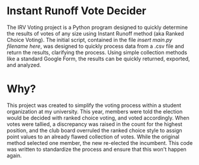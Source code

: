 # Instant Runoff Vote Decider
The IRV Voting project is a Python program designed to quickly determine the results of votes of any size using Instant Runoff method (aka Ranked Choice Voting). The initial script, contained in the file _insert main.py filename here_, was designed to quickly process data from a .csv file and return the results, clarifying the process. Using simple collection methods like a standard Google Form, the results can be quickly returned, exported, and analyzed.

# Why?
This project was created to simplify the voting process within a student organization at my university. This year, members were told the election would be decided with ranked choice voting, and voted accordingly. When votes were tallied, a discrepancy was raised in the count for the highest position, and the club board overruled the ranked choice style to assign point values to an already flawed collection of votes. While the original method selected one member, the new re-elected the incumbent. This code was written to standardize the process and ensure that this won't happen again.
